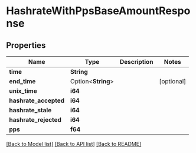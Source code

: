# HashrateWithPpsBaseAmountResponse

## Properties

Name | Type | Description | Notes
------------ | ------------- | ------------- | -------------
**time** | **String** |  | 
**end_time** | Option<**String**> |  | [optional]
**unix_time** | **i64** |  | 
**hashrate_accepted** | **i64** |  | 
**hashrate_stale** | **i64** |  | 
**hashrate_rejected** | **i64** |  | 
**pps** | **f64** |  | 

[[Back to Model list]](../README.md#documentation-for-models) [[Back to API list]](../README.md#documentation-for-api-endpoints) [[Back to README]](../README.md)


